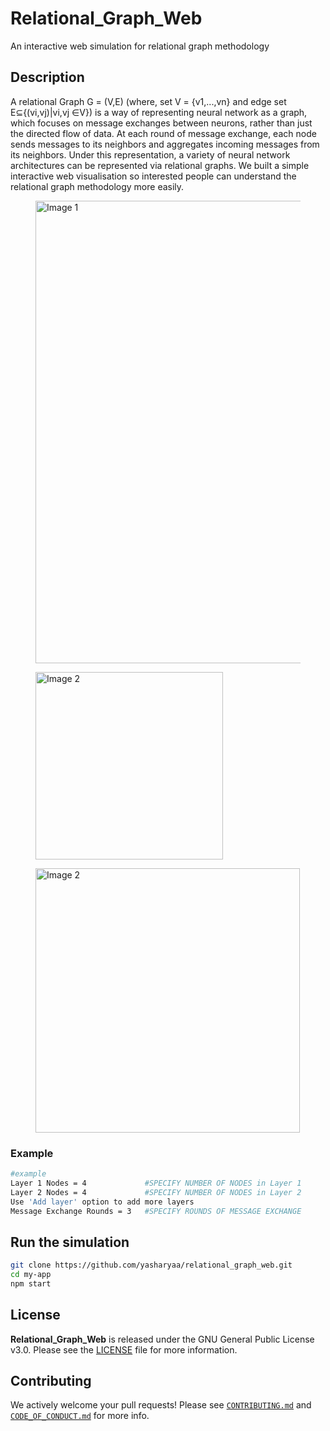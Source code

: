 # Relational_Graph_Web
An interactive web simulation for relational graph methodology

## Description
A relational Graph G = (V,E) (where, set V = {v1,...,vn} and edge set E⊆{(vi,vj)|vi,vj ∈V}) is a way of representing neural network as a graph, which focuses on message exchanges between neurons, rather than just the directed flow of data. At each round of message exchange, each node sends messages to its neighbors and aggregates incoming messages from its neighbors. Under this representation, a variety of neural network architectures can be represented via relational graphs. We built a simple interactive web visualisation so interested people can understand the relational graph methodology more easily. 

<div>
  <figure>          
    <img src="https://i.postimg.cc/Kjsbm93d/Screenshot-2025-04-01-165156.png' border='0' alt='Screenshot-2025-04-01-165156" width="740" alt="Image 1" />
  </figure>
  <figure>
    <img src="https://i.postimg.cc/7CfB9NP2/Screenshot-2025-04-01-165128.png' border='0' alt='Screenshot-2025-04-01-165128" width="300" alt="Image 2" />
  </figure>
  <figure>
    <img src="https://i.postimg.cc/jWmMFJCk/Screenshot-2025-04-01-165143.png' border='0' alt='Screenshot-2025-04-01-165143" width="423" alt="Image 2" />
  </figure>
</div>

### Example
```bash
#example
Layer 1 Nodes = 4             #SPECIFY NUMBER OF NODES in Layer 1
Layer 2 Nodes = 4             #SPECIFY NUMBER OF NODES in Layer 2
Use 'Add layer' option to add more layers
Message Exchange Rounds = 3   #SPECIFY ROUNDS OF MESSAGE EXCHANGE
```

## Run the simulation

```bash
git clone https://github.com/yasharyaa/relational_graph_web.git
cd my-app
npm start
```

## License

**Relational_Graph_Web** is released under the GNU General Public License v3.0. Please see the [LICENSE](LICENSE) file for more information.

## Contributing

We actively welcome your pull requests! Please see [`CONTRIBUTING.md`](docs/CONTRIBUTING.md) and [`CODE_OF_CONDUCT.md`](docs/CODE_OF_CONDUCT.md) for more info.
